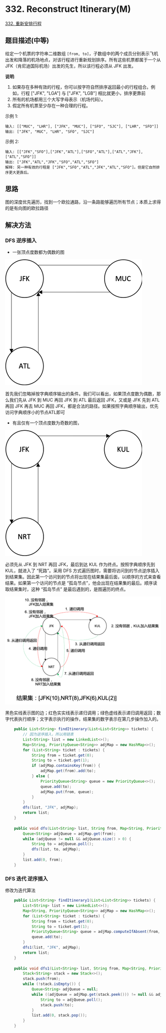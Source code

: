 # 332. Reconstruct Itinerary(M)

[332. 重新安排行程](https://leetcode-cn.com/problems/reconstruct-itinerary/)

## 题目描述(中等)

给定一个机票的字符串二维数组 `[from, to]`，子数组中的两个成员分别表示飞机出发和降落的机场地点，对该行程进行重新规划排序。所有这些机票都属于一个从JFK（肯尼迪国际机场）出发的先生，所以该行程必须从 JFK 出发。

**说明**:
1. 如果存在多种有效的行程，你可以按字符自然排序返回最小的行程组合。例如，行程 ["JFK", "LGA"] 与 ["JFK", "LGB"] 相比就更小，排序更靠前
2. 所有的机场都用三个大写字母表示（机场代码）。
3. 假定所有机票至少存在一种合理的行程。

示例 1:
```
输入: [["MUC", "LHR"], ["JFK", "MUC"], ["SFO", "SJC"], ["LHR", "SFO"]]
输出: ["JFK", "MUC", "LHR", "SFO", "SJC"]
```
示例 2:
```
输入: [["JFK","SFO"],["JFK","ATL"],["SFO","ATL"],["ATL","JFK"],["ATL","SFO"]]
输出: ["JFK","ATL","JFK","SFO","ATL","SFO"]
解释: 另一种有效的行程是 ["JFK","SFO","ATL","JFK","ATL","SFO"]。但是它自然排序更大更靠后。
```

## 思路

图的深度优先遍历，找到一个欧拉通路，沿一条路能够遍历所有节点；本质上求得的是有向图的欧拉路径

## 解决方法

### DFS 逆序插入

- 一张顶点度数都为偶数的图

![](../asset/301-400/../../assets/leetcode-note/301-400/332-s-1-1.png)

首先我们忽略掉按字典顺序输出的条件。我们可以看出，如果顶点度数为偶数，那么我们先从 JFK 到 MUC 再回 JFK 到 ATL 最后返回 JFK，又或是 JFK 先到 ATL 再回 JFK 再去 MUC 再回 JFK，都是合法的路径。如果按照字典顺序输出，优先访问字典顺序小的节点ATL即可

- 有且仅有一个顶点度数为奇数的图，

![](../asset/301-400/../../assets/leetcode-note/301-400/332-s-1-2.png)

必须先从 JFK 到 NRT 再回 JFK，最后到达 KUL 作为终点。按照字典顺序先到 KUL，就进入了 “死路”。采用 DFS 方式遍历图时，需要将访问到的节点逆序插入到结果集。因此第一个访问到的节点将出现在结果集最后面，以顺序的方式来查看结果。如果第一个访问的节点是 “孤岛节点”，他会出现在结果集的最后。顺序读取结果集时，这种 “孤岛节点” 是最后遇到的，是图遍历的终点。


![](../asset/301-400/../../assets/leetcode-note/301-400/332-s-1-3.png)

黑色实线表示图的边；红色实实线表示递归调用；绿色虚线表示递归调用返回；数字代表执行顺序；文字表示执行的操作，结果集的数字表示在第几步操作加入的。

```java
    public List<String> findItinerary(List<List<String>> tickets) {
        // 因为逆序插入，所以用链表
        List<String> list = new LinkedList<>();
        Map<String, PriorityQueue<String>> adjMap = new HashMap<>();
        for (List<String> ticket : tickets) {
            String from = ticket.get(0);
            String to = ticket.get(1);
            if (adjMap.containsKey(from)) {
                adjMap.get(from).add(to);
            } else {
                PriorityQueue<String> queue = new PriorityQueue<>();
                queue.add(to);
                adjMap.put(from, queue);
            }
        }
        dfs(list, "JFK", adjMap);
        return list;
    }

    public void dfs(List<String> list, String from, Map<String, PriorityQueue<String>> adjMap) {
        Queue<String> adjQueue = adjMap.get(from);
        while (adjQueue != null && adjQueue.size() > 0) {
            String to = adjQueue.poll();
            dfs(list, to, adjMap);
        }
        list.add(0, from);
    }
```

### DFS 迭代 逆序插入

修改为迭代算法

```java
    public List<String> findItinerary1(List<List<String>> tickets) {
        List<String> list = new LinkedList<>();
        Map<String, PriorityQueue<String>> adjMap = new HashMap<>();
        for (List<String> ticket : tickets) {
            String from = ticket.get(0);
            String to = ticket.get(1);
            PriorityQueue<String> queue = adjMap.computeIfAbsent(from, key -> new PriorityQueue<>());
            queue.add(to);
        }
        dfs1(list, "JFK", adjMap);
        return list;
    }

    public void dfs1(List<String> list, String from, Map<String, PriorityQueue<String>> adjMap) {
        Stack<String> stack = new Stack<>();
        stack.push(from);
        while (!stack.isEmpty()) {
            Queue<String> adjQueue = null;
            while ((adjQueue = adjMap.get(stack.peek())) != null && adjQueue.size() > 0) {
                String to = adjQueue.poll();
                stack.push(to);
            }
            list.add(0, stack.pop());
        }
    }
```